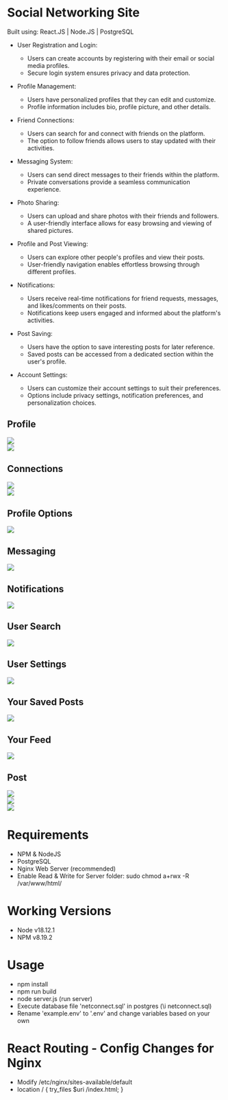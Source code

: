 # Social Networking Site
Built using: React.JS | Node.JS | PostgreSQL

- User Registration and Login:
  - Users can create accounts by registering with their email or social media profiles.
  - Secure login system ensures privacy and data protection.

- Profile Management:
  - Users have personalized profiles that they can edit and customize.
  - Profile information includes bio, profile picture, and other details.

- Friend Connections:
  - Users can search for and connect with friends on the platform.
  - The option to follow friends allows users to stay updated with their activities.

- Messaging System:
  - Users can send direct messages to their friends within the platform.
  - Private conversations provide a seamless communication experience.

- Photo Sharing:
  - Users can upload and share photos with their friends and followers.
  - A user-friendly interface allows for easy browsing and viewing of shared pictures.

- Profile and Post Viewing:
  - Users can explore other people's profiles and view their posts.
  - User-friendly navigation enables effortless browsing through different profiles.

- Notifications:
  - Users receive real-time notifications for friend requests, messages, and likes/comments on their posts.
  - Notifications keep users engaged and informed about the platform's activities.

- Post Saving:
  - Users have the option to save interesting posts for later reference.
  - Saved posts can be accessed from a dedicated section within the user's profile.

- Account Settings:
  - Users can customize their account settings to suit their preferences.
  - Options include privacy settings, notification preferences, and personalization choices.

## Profile
![](demo/profile.png)<br/>
![](demo/profile-edit.png)<br/>

## Connections
![](demo/followers.png)<br/>
![](demo/following.png)<br/>

## Profile Options
![](demo/account-settings.png)<br/>

## Messaging
![](demo/messaging.png)<br/>

## Notifications
![](demo/notifications.png)<br/>

## User Search
![](demo/search.png)<br/>

## User Settings
![](demo/settings.png)<br/>

## Your Saved Posts
![](demo/saved-posts.png)<br/>

## Your Feed
![](demo/feed.png)<br/>

## Post
![](demo/post.png)<br/>
![](demo/post-likes.png)<br/>
![](demo/post-report.png)<br/>

# Requirements
- NPM & NodeJS
- PostgreSQL
- Nginx Web Server (recommended)
- Enable Read & Write for Server folder: sudo chmod a+rwx -R /var/www/html/

# Working Versions
- Node v18.12.1
- NPM v8.19.2

# Usage
- npm install
- npm run build
- node server.js (run server)
- Execute database file 'netconnect.sql' in postgres (\i netconnect.sql)
- Rename 'example.env' to '.env' and change variables based on your own

# React Routing - Config Changes for Nginx
- Modify /etc/nginx/sites-available/default
- location / { try_files $uri /index.html; }